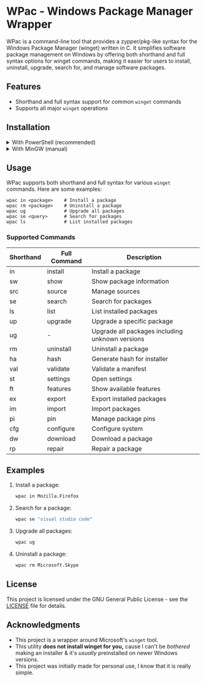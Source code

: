 # WPac - Windows Package Manager Wrapper

WPac is a command-line tool that provides a zypper/pkg-like syntax for the Windows Package Manager (winget) written in C. It simplifies software package management on Windows by offering both shorthand and full syntax options for winget commands, making it easier for users to install, uninstall, upgrade, search for, and manage software packages.

## Features

- Shorthand and full syntax support for common `winget` commands
- Supports all major `winget` operations

## Installation

<details>
<summary>With PowerShell (recommended)</summary>

### Installation:

```powershell
iex "& { $(iwr -useb 'https://raw.githubusercontent.com/Gur0v/wpac/main/ins.ps1') }"
```

### Removal:

```powershell
iex "& { $(iwr -useb 'https://raw.githubusercontent.com/Gur0v/wpac/main/rem.ps1') }"
```

</details>

<details>
<summary>With MinGW (manual)</summary>

1. Clone this repository:
   ```sh
   git clone https://github.com/Gur0v/wpac.git
   cd wpac
   ```

2. Compile the C using MinGW:
   ```sh
   gcc -o wpac.exe wpac.c
   ```

3. Add the directory containing the `wpac` executable to your system's PATH.

</details>

## Usage

WPac supports both shorthand and full syntax for various `winget` commands. Here are some examples:

```
wpac in <package>    # Install a package
wpac rm <package>    # Uninstall a package
wpac ug              # Upgrade all packages
wpac se <query>      # Search for packages
wpac ls              # List installed packages
```

### Supported Commands

| Shorthand | Full Command | Description |
|-----------|--------------|-------------|
| in        | install      | Install a package |
| sw        | show         | Show package information |
| src       | source       | Manage sources |
| se        | search       | Search for packages |
| ls        | list         | List installed packages |
| up        | upgrade      | Upgrade a specific package |
| ug        | -            | Upgrade all packages including unknown versions |
| rm        | uninstall    | Uninstall a package |
| ha        | hash         | Generate hash for installer |
| val       | validate     | Validate a manifest |
| st        | settings     | Open settings |
| ft        | features     | Show available features |
| ex        | export       | Export installed packages |
| im        | import       | Import packages |
| pi        | pin          | Manage package pins |
| cfg       | configure    | Configure system |
| dw        | download     | Download a package |
| rp        | repair       | Repair a package |

## Examples

1. Install a package:
   ```sh
   wpac in Mozilla.Firefox
   ```

2. Search for a package:
   ```sh
   wpac se "visual studio code"
   ```

3. Upgrade all packages:
   ```sh
   wpac ug
   ```

4. Uninstall a package:
   ```sh
   wpac rm Microsoft.Skype
   ```

## License

This project is licensed under the GNU General Public License - see the [LICENSE](https://raw.githubusercontent.com/Gur0v/wpac/main/LICENSE) file for details.

## Acknowledgments

- This project is a wrapper around Microsoft's `winget` tool.
- This utility **does not install winget for you,** cause I can't be *bothered* making an installer & it's *usually* preinstalled on newer Windows versions.
- This project was initially made for personal use, I know that it is really simple.
